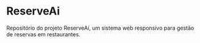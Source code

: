 # ReserveAi
Repositório do projeto ReserveAí, um sistema web responsivo para gestão de reservas em restaurantes.

